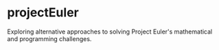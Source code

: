 # projectEuler
Exploring alternative approaches to solving Project Euler's mathematical and programming challenges.
